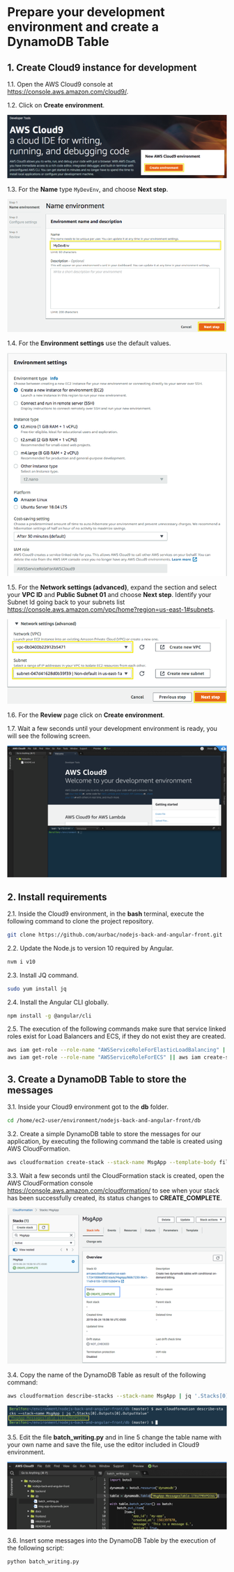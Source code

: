 # Prepare your development environment and create a DynamoDB Table

## 1. Create Cloud9 instance for development

1.1\. Open the AWS Cloud9 console at https://console.aws.amazon.com/cloud9/.

1.2\. Click on **Create environment**.

![Cloud9 Create environment](images/cloud9-create.png)

1.3\. For the **Name** type `MyDevEnv`, and choose **Next step**.

![Cloud9 name environment](images/cloud9-name.png)

1.4\. For the **Environment settings** use the default values.

![Cloud9 Default Values](images/cloud9-default-settings.png)

1.5\. For the **Network settings (advanced)**, expand the section and select your **VPC ID** and **Public Subnet 01** and choose **Next step**. Identify your Subnet Id going back to your subnets list https://console.aws.amazon.com/vpc/home?region=us-east-1#subnets.

![Cloud9 Network Settings](images/cloud9-network-settings.png)

1.6\. For the **Review** page click on **Create environment**.

1.7\. Wait a few seconds until your development environment is ready, you will see the following screen.

![Cloud9 Env](images/cloud9-env.png)

## 2. Install requirements

2.1\. Inside the Cloud9 environment, in the **bash** terminal, execute the following command to clone the project repository.

``` bash
git clone https://github.com/aurbac/nodejs-back-and-angular-front.git
```

2.2\. Update the Node.js to version 10 required by Angular.

``` bash
nvm i v10
```

2.3\. Install JQ command.

``` bash
sudo yum install jq
```

2.4\. Install the Angular CLI globally.

``` bash
npm install -g @angular/cli
```

2.5\. The execution of the following commands make sure that service linked roles exist for Load Balancers and ECS, if they do not exist they are created.

``` bash
aws iam get-role --role-name "AWSServiceRoleForElasticLoadBalancing" || aws iam create-service-linked-role --aws-service-name "elasticloadbalancing.amazonaws.com"
aws iam get-role --role-name "AWSServiceRoleForECS" || aws iam create-service-linked-role --aws-service-name "ecs.amazonaws.com"
```

## 3. Create a DynamoDB Table to store the messages

3.1\. Inside your Cloud9 environment got to the **db** folder.

``` bash
cd /home/ec2-user/environment/nodejs-back-and-angular-front/db
```

3.2\. Create a simple DynamoDB table to store the messages for our application, by executing the following command the table is created using AWS CloudFormation.

``` bash
aws cloudformation create-stack --stack-name MsgApp --template-body file://msg-app-dynamodb.json --parameters ParameterKey=BillOnDemand,ParameterValue=true ParameterKey=ReadCapacityUnits,ParameterValue=5 ParameterKey=WriteCapacityUnits,ParameterValue=10
```

3.3\. Wait a few seconds until the CloudFormation stack is created, open the AWS CloudFormation console https://console.aws.amazon.com/cloudformation/ to see when your stack has been successfully created, its status changes to **CREATE_COMPLETE**.

![CloudFormation Stacks](images/cloudformation-stacks.png)

3.4\. Copy the name of the DynamoDB Table as result of the following command:

``` bash
aws cloudformation describe-stacks --stack-name MsgApp | jq '.Stacks[0].Outputs[0].OutputValue'
```

![Cloud9 DynamoDB Table](images/cloud9-dynamodb-table.png)

3.5\. Edit the file **batch_writing.py** and in line 5 change the table name with your own name and save the file, use the editor included in Cloud9 environment.

![Cloud9 DynamoDB Batch Writing](images/cloud9-edit-batch-writing.png)

3.6\. Insert some messages into the DynamoDB Table by the execution of the following script:

``` bash
python batch_writing.py
```
